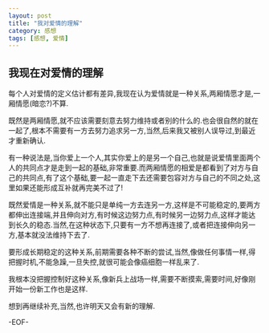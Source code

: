 ```yaml
---
layout: post
title: "我对爱情的理解"
category: 感想
tags: [感想, 爱情]
---
```

## 我现在对爱情的理解

每个人对爱情的定义估计都有差异,我现在认为爱情就是一种关系,两厢情愿才是,一厢情愿(暗恋?)不算.

既然是两厢情愿,就不应该需要刻意去努力维持或者别的什么的.也会很自然的就在一起了,根本不需要有一方去努力追求另一方,当然,后来我又被别人误导过,到最近才重新确认.

有一种说法是,当你爱上一个人,其实你爱上的是另一个自己,也就是说爱情里面两个人的共同点才是走到一起的基础,非常重要.而两厢情愿的相爱是都看到了对方与自己的共同点,有了这个基础,要一起一直走下去还需要包容对方与自己的不同之处,这里如果还能形成互补就再完美不过了!

既然爱情是一种关系,就不能只是单纯一方去连另一方,这样是不可能稳定的,要两方都伸出连接端,并且伸向对方,有时候这边努力点,有时候另一边努力点,这样才能达到长久的稳态.当然,在这种状态下,只要有一方不想再连接了,或者把连接伸向另一方,基本就没法维持下去了.

要形成长期稳定的这种关系,前期需要各种不断的尝试,当然,像做任何事情一样,得把握时机,不能急躁,一旦失控,就很可能会像癌细胞一样乱来了.

我根本没把握控制好这种关系,像新兵上战场一样,需要不断摸索,需要时间,好像刚开始一份新工作也是这样.

想到再继续补充,当然,也许明天又会有新的理解.

-EOF-